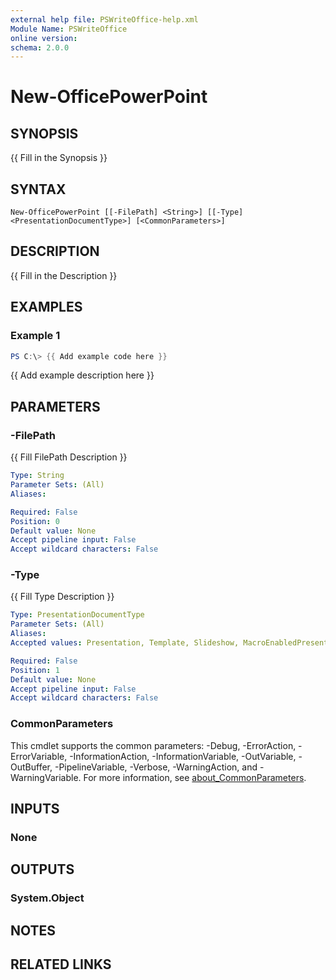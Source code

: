 ```yaml
---
external help file: PSWriteOffice-help.xml
Module Name: PSWriteOffice
online version:
schema: 2.0.0
---
```


# New-OfficePowerPoint

## SYNOPSIS
{{ Fill in the Synopsis }}

## SYNTAX

```
New-OfficePowerPoint [[-FilePath] <String>] [[-Type] <PresentationDocumentType>] [<CommonParameters>]
```

## DESCRIPTION
{{ Fill in the Description }}

## EXAMPLES

### Example 1
```powershell
PS C:\> {{ Add example code here }}
```

{{ Add example description here }}

## PARAMETERS

### -FilePath
{{ Fill FilePath Description }}

```yaml
Type: String
Parameter Sets: (All)
Aliases:

Required: False
Position: 0
Default value: None
Accept pipeline input: False
Accept wildcard characters: False
```

### -Type
{{ Fill Type Description }}

```yaml
Type: PresentationDocumentType
Parameter Sets: (All)
Aliases:
Accepted values: Presentation, Template, Slideshow, MacroEnabledPresentation, MacroEnabledTemplate, MacroEnabledSlideshow, AddIn

Required: False
Position: 1
Default value: None
Accept pipeline input: False
Accept wildcard characters: False
```

### CommonParameters
This cmdlet supports the common parameters: -Debug, -ErrorAction, -ErrorVariable, -InformationAction, -InformationVariable, -OutVariable, -OutBuffer, -PipelineVariable, -Verbose, -WarningAction, and -WarningVariable. For more information, see [about_CommonParameters](http://go.microsoft.com/fwlink/?LinkID=113216).

## INPUTS

### None

## OUTPUTS

### System.Object
## NOTES

## RELATED LINKS
